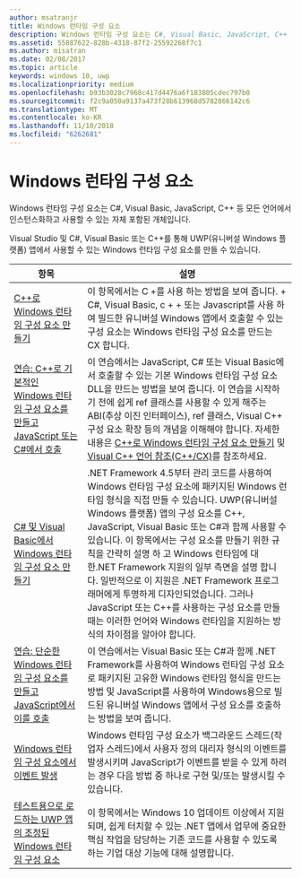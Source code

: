 ```yaml
---
author: msatranjr
title: Windows 런타임 구성 요소
description: Windows 런타임 구성 요소는 C#, Visual Basic, JavaScript, C++ 등 모든 언어에서 인스턴스화하고 사용할 수 있는 자체 포함된 개체입니다.
ms.assetid: 55887622-828b-4318-87f2-25592268f7c1
ms.author: misatran
ms.date: 02/08/2017
ms.topic: article
keywords: windows 10, uwp
ms.localizationpriority: medium
ms.openlocfilehash: b93b3028c7968c417d4476a6f183805cdec797b0
ms.sourcegitcommit: f2c9a050a9137a473f28b613968d5782866142c6
ms.translationtype: MT
ms.contentlocale: ko-KR
ms.lasthandoff: 11/10/2018
ms.locfileid: "6262681"
---
```

# <a name="windows-runtime-components"></a>Windows 런타임 구성 요소
Windows 런타임 구성 요소는 C#, Visual Basic, JavaScript, C++ 등 모든 언어에서 인스턴스화하고 사용할 수 있는 자체 포함된 개체입니다.

Visual Studio 및 C#, Visual Basic 또는 C++를 통해 UWP(유니버설 Windows 플랫폼) 앱에서 사용할 수 있는 Windows 런타임 구성 요소를 만들 수 있습니다.

| 항목 | 설명 |
|-------|-------------|
| [C++로 Windows 런타임 구성 요소 만들기](creating-windows-runtime-components-in-cpp.md) | 이 항목에서는 C +를 사용 하는 방법을 보여 줍니다. + C#, Visual Basic, c + + 또는 Javascript를 사용 하 여 빌드한 유니버설 Windows 앱에서 호출할 수 있는 구성 요소는 Windows 런타임 구성 요소를 만드는 CX 합니다. |
| [연습: C++로 기본적인 Windows 런타임 구성 요소를 만들고 JavaScript 또는 C#에서 호출](walkthrough-creating-a-basic-windows-runtime-component-in-cpp-and-calling-it-from-javascript-or-csharp.md) | 이 연습에서는 JavaScript, C# 또는 Visual Basic에서 호출할 수 있는 기본 Windows 런타임 구성 요소 DLL을 만드는 방법을 보여 줍니다. 이 연습을 시작하기 전에 쉽게 ref 클래스를 사용할 수 있게 해주는 ABI(추상 이진 인터페이스), ref 클래스, Visual C++ 구성 요소 확장 등의 개념을 이해해야 합니다. 자세한 내용은 [C++로 Windows 런타임 구성 요소 만들기](creating-windows-runtime-components-in-cpp.md) 및 [Visual C++ 언어 참조(C++/CX)](https://msdn.microsoft.com/library/windows/apps/xaml/hh699871.aspx)를 참조하세요. |
| [C# 및 Visual Basic에서 Windows 런타임 구성 요소 만들기](creating-windows-runtime-components-in-csharp-and-visual-basic.md) | .NET Framework 4.5부터 관리 코드를 사용하여 Windows 런타임 구성 요소에 패키지된 Windows 런타임 형식을 직접 만들 수 있습니다. UWP(유니버설 Windows 플랫폼) 앱의 구성 요소를 C++, JavaScript, Visual Basic 또는 C#과 함께 사용할 수 있습니다. 이 항목에서는 구성 요소를 만들기 위한 규칙을 간략히 설명 하 고 Windows 런타임에 대 한.NET Framework 지원의 일부 측면을 설명 합니다. 일반적으로 이 지원은 .NET Framework 프로그래머에게 투명하게 디자인되었습니다. 그러나 JavaScript 또는 C++를 사용하는 구성 요소를 만들 때는 이러한 언어와 Windows 런타임을 지원하는 방식의 차이점을 알아야 합니다. |
| [연습: 단순한 Windows 런타임 구성 요소를 만들고 JavaScript에서 이를 호출](walkthrough-creating-a-simple-windows-runtime-component-and-calling-it-from-javascript.md) | 이 연습에서는 Visual Basic 또는 C#과 함께 .NET Framework를 사용하여 Windows 런타임 구성 요소로 패키지된 고유한 Windows 런타임 형식을 만드는 방법 및 JavaScript를 사용하여 Windows용으로 빌드된 유니버설 Windows 앱에서 구성 요소를 호출하는 방법을 보여 줍니다. |
| [Windows 런타임 구성 요소에서 이벤트 발생](raising-events-in-windows-runtime-components.md) | Windows 런타임 구성 요소가 백그라운드 스레드(작업자 스레드)에서 사용자 정의 대리자 형식의 이벤트를 발생시키며 JavaScript가 이벤트를 받을 수 있게 하려는 경우 다음 방법 중 하나로 구현 및/또는 발생시킬 수 있습니다. | 
| [테스트용으로 로드하는 UWP 앱의 조정된 Windows 런타임 구성 요소](brokered-windows-runtime-components-for-side-loaded-windows-store-apps.md) | 이 항목에서는 Windows 10 업데이트 이상에서 지원되며, 쉽게 터치할 수 있는 .NET 앱에서 업무에 중요한 핵심 작업을 담당하는 기존 코드를 사용할 수 있도록 하는 기업 대상 기능에 대해 설명합니다. |
